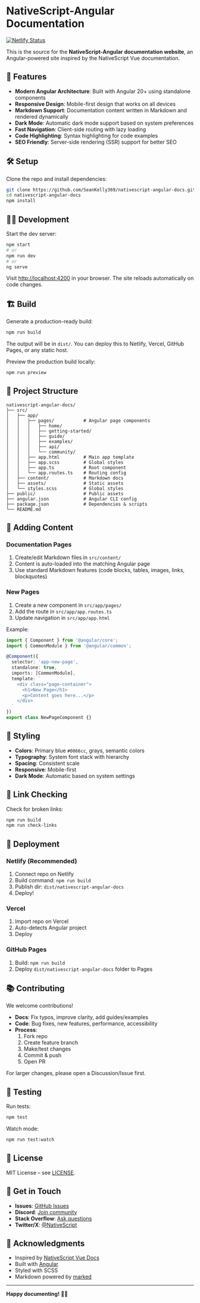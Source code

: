 # NativeScript-Angular Documentation

[![Netlify Status](https://api.netlify.com/api/v1/badges/8f1a8c6a-XXXX-XXXX-XXXX-XXXXXXXXXXXX/deploy-status)](https://app.netlify.com/sites/nativescript-angular-docs/deploys)

This is the source for the **NativeScript-Angular documentation website**, an Angular-powered site inspired by the NativeScript Vue documentation.

## 🚀 Features

- **Modern Angular Architecture**: Built with Angular 20+ using standalone components
- **Responsive Design**: Mobile-first design that works on all devices  
- **Markdown Support**: Documentation content written in Markdown and rendered dynamically
- **Dark Mode**: Automatic dark mode support based on system preferences
- **Fast Navigation**: Client-side routing with lazy loading
- **Code Highlighting**: Syntax highlighting for code examples
- **SEO Friendly**: Server-side rendering (SSR) support for better SEO

## 🛠️ Setup

Clone the repo and install dependencies:

```bash
git clone https://github.com/SeanKelly369/nativescript-angular-docs.git
cd nativescript-angular-docs
npm install
```

## 🏃‍♂️ Development

Start the dev server:

```bash
npm start
# or
npm run dev
# or  
ng serve
```

Visit [http://localhost:4200](http://localhost:4200) in your browser.
The site reloads automatically on code changes.

## 🏗️ Build

Generate a production-ready build:

```bash
npm run build
```

The output will be in `dist/`. You can deploy this to Netlify, Vercel, GitHub Pages, or any static host.

Preview the production build locally:

```bash
npm run preview
```

## 📁 Project Structure

```
nativescript-angular-docs/
├── src/
│   ├── app/
│   │   ├── pages/           # Angular page components
│   │   │   ├── home/
│   │   │   ├── getting-started/
│   │   │   ├── guide/
│   │   │   ├── examples/
│   │   │   ├── api/
│   │   │   └── community/
│   │   ├── app.html         # Main app template
│   │   ├── app.scss         # Global styles
│   │   ├── app.ts           # Root component
│   │   └── app.routes.ts    # Routing config
│   ├── content/             # Markdown docs
│   ├── assets/              # Static assets
│   └── styles.scss          # Global styles
├── public/                  # Public assets
├── angular.json             # Angular CLI config
├── package.json             # Dependencies & scripts
└── README.md
```

## 📝 Adding Content

### Documentation Pages

1. Create/edit Markdown files in `src/content/`
2. Content is auto-loaded into the matching Angular page
3. Use standard Markdown features (code blocks, tables, images, links, blockquotes)

### New Pages

1. Create a new component in `src/app/pages/`
2. Add the route in `src/app/app.routes.ts`
3. Update navigation in `src/app/app.html`

Example:

```typescript
import { Component } from '@angular/core';
import { CommonModule } from '@angular/common';

@Component({
  selector: 'app-new-page',
  standalone: true,
  imports: [CommonModule],
  template: `
    <div class="page-container">
      <h1>New Page</h1>
      <p>Content goes here...</p>
    </div>
  `
})
export class NewPageComponent {}
```

## 🎨 Styling

- **Colors**: Primary blue `#0066cc`, grays, semantic colors
- **Typography**: System font stack with hierarchy
- **Spacing**: Consistent scale
- **Responsive**: Mobile-first
- **Dark Mode**: Automatic based on system settings

## 🔗 Link Checking

Check for broken links:

```bash
npm run build
npm run check-links
```

## 🚀 Deployment

### Netlify (Recommended)

1. Connect repo on Netlify
2. Build command: `npm run build`
3. Publish dir: `dist/nativescript-angular-docs`
4. Deploy!

### Vercel

1. Import repo on Vercel
2. Auto-detects Angular project
3. Deploy

### GitHub Pages

1. Build: `npm run build`
2. Deploy `dist/nativescript-angular-docs` folder to Pages

## 📚 Contributing

We welcome contributions!

- **Docs**: Fix typos, improve clarity, add guides/examples
- **Code**: Bug fixes, new features, performance, accessibility
- **Process**:
  1. Fork repo
  2. Create feature branch
  3. Make/test changes
  4. Commit & push
  5. Open PR

For larger changes, please open a Discussion/Issue first.

## 🧪 Testing

Run tests:

```bash
npm test
```

Watch mode:

```bash
npm run test:watch
```

## 📄 License

MIT License – see [LICENSE](LICENSE).

## 💬 Get in Touch

- **Issues**: [GitHub Issues](https://github.com/SeanKelly369/nativescript-angular-docs/issues)
- **Discord**: [Join community](https://discord.com/invite/RgmpGky9GR)
- **Stack Overflow**: [Ask questions](https://stackoverflow.com/questions/tagged/nativescript-angular)
- **Twitter/X**: [@NativeScript](https://twitter.com/nativescript)

## 🙏 Acknowledgments

- Inspired by [NativeScript Vue Docs](https://github.com/nativescript-vue/nativescript-vue.org)
- Built with [Angular](https://angular.dev)
- Styled with SCSS
- Markdown powered by [marked](https://marked.js.org)

---

**Happy documenting!** 📖✨
